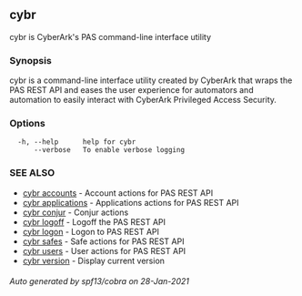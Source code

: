 ## cybr

cybr is CyberArk's PAS command-line interface utility

### Synopsis

cybr is a command-line interface utility created by CyberArk that
wraps the PAS REST API and eases the user experience for automators
and automation to easily interact with CyberArk Privileged Access
Security.

### Options

```
  -h, --help      help for cybr
      --verbose   To enable verbose logging
```

### SEE ALSO

* [cybr accounts](cybr_accounts.md)	 - Account actions for PAS REST API
* [cybr applications](cybr_applications.md)	 - Applications actions for PAS REST API
* [cybr conjur](cybr_conjur.md)	 - Conjur actions
* [cybr logoff](cybr_logoff.md)	 - Logoff the PAS REST API
* [cybr logon](cybr_logon.md)	 - Logon to PAS REST API
* [cybr safes](cybr_safes.md)	 - Safe actions for PAS REST API
* [cybr users](cybr_users.md)	 - User actions for PAS REST API
* [cybr version](cybr_version.md)	 - Display current version

###### Auto generated by spf13/cobra on 28-Jan-2021
